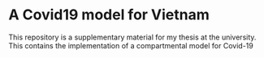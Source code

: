# A Covid19 model for Vietnam

This repository is a supplementary material for my thesis at the university.
This contains the implementation of a compartmental model for Covid-19